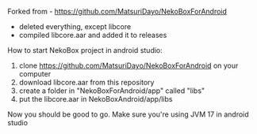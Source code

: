 Forked from - https://github.com/MatsuriDayo/NekoBoxForAndroid
- deleted everything, except libcore
- compiled libcore.aar and added it to releases

How to start NekoBox project in android studio:
1. clone https://github.com/MatsuriDayo/NekoBoxForAndroid on your computer
2. download libcore.aar from this repository
3. create a folder in "NekoBoxForAndroid/app" called "libs"
4. put the libcore.aar in NekoBoxAndroid/app/libs

Now you should be good to go. Make sure you're using JVM 17 in android studio

